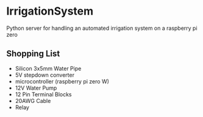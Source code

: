 # IrrigationSystem
Python server for handling an automated irrigation system on a raspberry pi zero

## Shopping List
- Silicon 3x5mm Water Pipe
- 5V stepdown converter
- microcontroller (raspberry pi zero W)
- 12V Water Pump
- 12 Pin Terminal Blocks
- 20AWG Cable
- Relay
